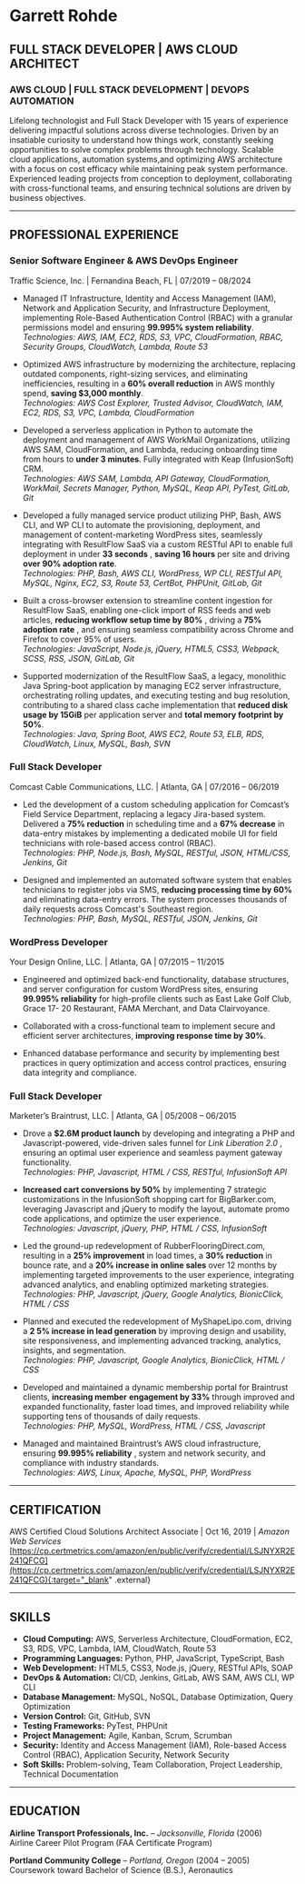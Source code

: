 # Garrett Rohde

## FULL STACK DEVELOPER | AWS CLOUD ARCHITECT

### AWS CLOUD | FULL STACK DEVELOPMENT | DEVOPS AUTOMATION

Lifelong technologist and Full Stack Developer with 15 years of experience delivering impactful solutions across diverse technologies. Driven by an insatiable curiosity to understand how things work, constantly seeking opportunities to solve complex problems through technology. Scalable cloud applications, automation systems,and optimizing AWS architecture with a focus on cost efficacy while maintaining peak system performance. Experienced leading projects from conception to deployment, collaborating with cross-functional teams, and ensuring technical solutions are driven by business objectives.

---

## PROFESSIONAL EXPERIENCE

### Senior Software Engineer & AWS DevOps Engineer

Traffic Science, Inc. | Fernandina Beach, FL | 07/2019 – 08/2024

- Managed IT Infrastructure, Identity and Access Management (IAM), Network and Application Security, and Infrastructure Deployment, implementing Role-Based Authentication Control (RBAC) with a granular permissions model and ensuring **99.995% system reliability**.  
  _Technologies: AWS, IAM, EC2, RDS, S3, VPC, CloudFormation, RBAC, Security Groups, CloudWatch, Lambda, Route 53_


- Optimized AWS infrastructure by modernizing the architecture, replacing outdated components, right-sizing services, and eliminating inefficiencies, resulting in a **60% overall reduction** in AWS monthly spend, **saving $3,000 monthly**.  
  _Technologies: AWS Cost Explorer, Trusted Advisor, CloudWatch, IAM, EC2, RDS, S3, VPC, Lambda, CloudFormation_


- Developed a serverless application in Python to automate the deployment and management of AWS WorkMail Organizations, utilizing AWS SAM, CloudFormation, and Lambda, reducing onboarding time from hours to **under 3 minutes**. Fully integrated with Keap (InfusionSoft) CRM.  
  _Technologies: AWS SAM, Lambda, API Gateway, CloudFormation, WorkMail, Secrets Manager, Python, MySQL, Keap API, PyTest, GitLab, Git_


- Developed a fully managed service product utilizing PHP, Bash, AWS CLI, and WP CLI to automate the provisioning, deployment, and management of content-marketing WordPress sites, seamlessly integrating with ResultFlow SaaS via a custom RESTful API to enable full deployment in under **33 seconds** , **saving 16 hours** per site and driving **over 90% adoption rate**.  
  _Technologies: PHP, Bash, AWS CLI, WordPress, WP CLI, RESTful API, MySQL, Nginx, EC2, S3, Route 53, CertBot, PHPUnit, GitLab, Git_


- Built a cross-browser extension to streamline content ingestion for ResultFlow SaaS, enabling one-click import of RSS feeds and web articles, **reducing workflow setup time by 80%** , driving a **75% adoption rate** , and ensuring seamless compatibility across Chrome and Firefox to cover 95% of users.  
  _Technologies: JavaScript, Node.js, jQuery, HTML5, CSS3, Webpack, SCSS, RSS, JSON, GitLab, Git_


- Supported modernization of the ResultFlow SaaS, a legacy, monolithic Java Spring-boot application by managing EC2 server infrastructure, orchestrating rolling updates, and executing testing and bug resolution, contributing to a shared class cache implementation that **reduced disk usage by 15GiB** per application server and **total memory footprint by 50%**.  
  _Technologies: Java, Spring Boot, AWS EC2, Route 53, ELB, RDS, CloudWatch, Linux, MySQL, Bash, SVN_

### Full Stack Developer

Comcast Cable Communications, LLC. | Atlanta, GA | 07/2016 – 06/2019 

- Led the development of a custom scheduling application for Comcast’s Field Service Department, replacing a legacy Jira-based system. Delivered a **75% reduction** in scheduling time and a **67% decrease** in data-entry mistakes by implementing a dedicated mobile UI for field technicians with role-based access control (RBAC).  
  _Technologies: PHP, Node.js, Bash, MySQL, RESTful, JSON, HTML/CSS, Jenkins, Git_


- Designed and implemented an automated software system that enables technicians to register jobs via SMS, **reducing processing time by 60%** and eliminating data-entry errors. The system processes thousands of daily requests across Comcast's Southeast region.  
  _Technologies: PHP, Bash, MySQL, RESTful, JSON, Jenkins, Git_

### WordPress Developer

Your Design Online, LLC. | Atlanta, GA | 07/2015 – 11/2015

- Engineered and optimized back-end functionality, database structures, and server configuration for custom WordPress sites, ensuring **99.995% reliability** for high-profile clients such as East Lake Golf Club, Grace 17- 20 Restaurant, FAMA Merchant, and Data Clairvoyance.


- Collaborated with a cross-functional team to implement secure and efficient server architectures, **improving response time by 30%**.


- Enhanced database performance and security by implementing best practices in query optimization and access control practices, ensuring data integrity and compliance.

### Full Stack Developer

Marketer’s Braintrust, LLC. | Atlanta, GA | 05/2008 – 06/2015

- Drove a **$2.6M product launch** by developing and integrating a PHP and Javascript-powered, vide-driven sales funnel for _Link Liberation 2.0_ , ensuring an optimal user experience and seamless payment gateway functionality.  
  _Technologies: PHP, Javascript, HTML / CSS, RESTful, InfusionSoft API_


- **Increased cart conversions by 50%** by implementing 7 strategic customizations in the InfusionSoft shopping cart for BigBarker.com, leveraging Javascript and jQuery to modify the layout, automate promo code applications, and optimize the user experience.  
  _Technologies: Javascript, jQuery, PHP, HTML / CSS, InfusionSoft_


- Led the ground-up redevelopment of RubberFlooringDirect.com, resulting in a **25% improvement** in load times, a **30% reduction** in bounce rate, and a **20% increase in online sales** over 12 months by implementing targeted improvements to the user experience, integrating advanced analytics, and enabling optimized marketing strategies.  
  _Technologies: PHP, Javascript, jQuery, Google Analytics, BionicClick, HTML / CSS_


- Planned and executed the redevelopment of MyShapeLipo.com, driving a **2 5% increase in lead generation** by improving design and usability, site responsiveness, and implementing advanced tracking, analytics, insights, and segmentation.  
  _Technologies: PHP, Javascript, Google Analytics, BionicClick, HTML / CSS_


- Developed and maintained a dynamic membership portal for Braintrust clients, **increasing member**
  **engagement by 33%** through improved and expanded functionality, faster load times, and improved reliability while supporting tens of thousands of daily requests.  
  _Technologies: PHP, MySQL, WordPress, HTML / CSS, Javascript_


- Managed and maintained Braintrust’s AWS cloud infrastructure, ensuring **99.995% reliability** , system and network security, and compliance with industry standards.  
  _Technologies: AWS, Linux, Apache, MySQL, PHP, WordPress_

---

## CERTIFICATION

AWS Certified Cloud Solutions Architect Associate | Oct 16, 2019 | _Amazon Web Services_
[https://cp.certmetrics.com/amazon/en/public/verify/credential/LSJNYXR2E241QFCG](https://cp.certmetrics.com/amazon/en/public/verify/credential/LSJNYXR2E241QFCG){:target="_blank" .external}

---

## SKILLS

- **Cloud Computing:** AWS, Serverless Architecture, CloudFormation, EC2, S3, RDS, VPC, Lambda, IAM, CloudWatch, Route 53
- **Programming Languages:** Python, PHP, JavaScript, TypeScript, Bash
- **Web Development:** HTML5, CSS3, Node.js, jQuery, RESTful APIs, SOAP
- **DevOps & Automation:** CI/CD, Jenkins, GitLab, AWS SAM, AWS CLI, WP CLI
- **Database Management:** MySQL, NoSQL, Database Optimization, Query Optimization
- **Version Control:** Git, GitHub, SVN
- **Testing Frameworks:** PyTest, PHPUnit
- **Project Management:** Agile, Kanban, Scrum, Scrumban
- **Security:** Identity and Access Management (IAM), Role-based Access Control (RBAC), Application Security, Network Security
- **Soft Skills:** Problem-solving, Team Collaboration, Project Leadership, Technical Documentation

---

## EDUCATION

**Airline Transport Professionals, Inc.** – _Jacksonville, Florida_ (2006)  
Airline Career Pilot Program (FAA Certificate Program)

**Portland Community College** – _Portland, Oregon_ (2004 – 2005)  
Coursework toward Bachelor of Science (B.S.), Aeronautics


